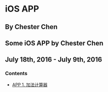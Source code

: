 # iOS APP
## By Chester Chen
## Some iOS APP by Chester Chen
## July 18th, 2016 - July 9th, 2016

### Contents

- [APP 1. 加法计算器](CCAddCounter)